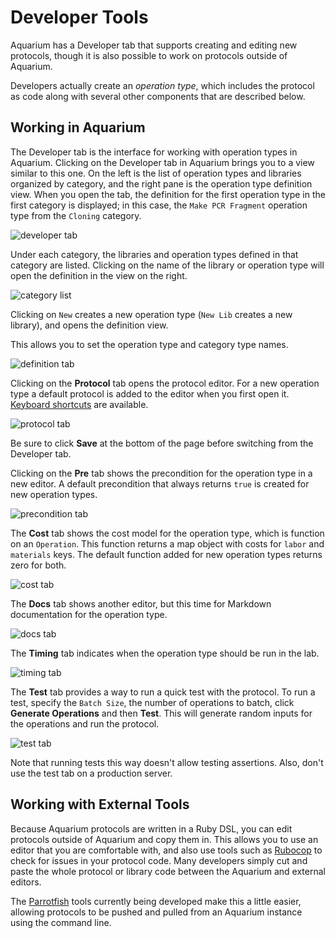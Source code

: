 # Developer Tools

Aquarium has a Developer tab that supports creating and editing new protocols, though it is also possible to work on protocols outside of Aquarium.

Developers actually create an _operation type_, which includes the protocol as code along with several other components that are described below.

## Working in Aquarium

The Developer tab is the interface for working with operation types in Aquarium.
Clicking on the Developer tab in Aquarium brings you to a view similar to this one.
On the left is the list of operation types and libraries organized by category, and the right pane is the operation type definition view.
When you open the tab, the definition for the first operation type in the first category is displayed; in this case, the `Make PCR Fragment` operation type from the `Cloning` category.

![developer tab](docs/protocol_developer/images/developer_tab.png)

Under each category, the libraries and operation types defined in that category are listed.
Clicking on the name of the library or operation type will open the definition in the view on the right.

![category list](docs/protocol_developer/images/category_list.png)

Clicking on `New` creates a new operation type (`New Lib` creates a new library), and opens the definition view.

This allows you to set the operation type and category type names.

![definition tab](docs/protocol_developer/images/definition_tab.png)

Clicking on the **Protocol** tab opens the protocol editor.
For a new operation type a default protocol is added to the editor when you first open it.
[Keyboard shortcuts](https://github.com/ajaxorg/ace/wiki/Default-Keyboard-Shortcuts) are available.

![protocol tab](docs/protocol_developer/images/protocol_tab.png)

Be sure to click **Save** at the bottom of the page before switching from the Developer tab.

Clicking on the **Pre** tab shows the precondition for the operation type in a new editor.
A default precondition that always returns `true` is created for new operation types.

![precondition tab](docs/protocol_developer/images/pre_tab.png)

The **Cost** tab shows the cost model for the operation type, which is function on an `Operation`.
This function returns a map object with costs for `labor` and `materials` keys.
The default function added for new operation types returns zero for both.

![cost tab](docs/protocol_developer/images/cost_tab.png)

The **Docs** tab shows another editor, but this time for Markdown documentation for the operation type.

![docs tab](docs/protocol_developer/images/doc_tab.png)

The **Timing** tab indicates when the operation type should be run in the lab.

![timing tab](docs/protocol_developer/images/timing_tab.png)

The **Test** tab provides a way to run a quick test with the protocol.
To run a test, specify the `Batch Size`, the number of operations to batch, click **Generate Operations** and then **Test**.
This will generate random inputs for the operations and run the protocol.

![test tab](docs/protocol_developer/images/test_tab.png)

Note that running tests this way doesn't allow testing assertions.
Also, don't use the test tab on a production server.

## Working with External Tools

Because Aquarium protocols are written in a Ruby DSL, you can edit protocols outside of Aquarium and copy them in.
This allows you to use an editor that you are comfortable with, and also use tools such as [Rubocop](https://rubocop.readthedocs.io/en/latest/) to check for issues in your protocol code.
Many developers simply cut and paste the whole protocol or library code between the Aquarium and external editors.

The [Parrotfish](http://klavinslab.org/parrotfish) tools currently being developed make this a little easier,
allowing protocols to be pushed and pulled from an Aquarium instance using the command line.
